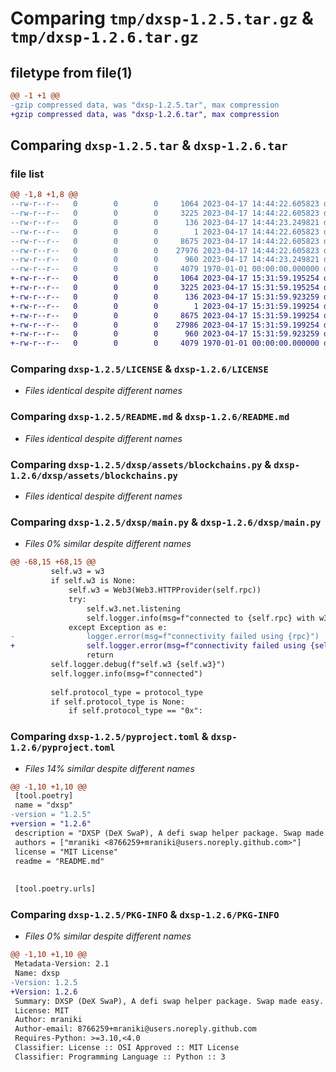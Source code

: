 # Comparing `tmp/dxsp-1.2.5.tar.gz` & `tmp/dxsp-1.2.6.tar.gz`

## filetype from file(1)

```diff
@@ -1 +1 @@
-gzip compressed data, was "dxsp-1.2.5.tar", max compression
+gzip compressed data, was "dxsp-1.2.6.tar", max compression
```

## Comparing `dxsp-1.2.5.tar` & `dxsp-1.2.6.tar`

### file list

```diff
@@ -1,8 +1,8 @@
--rw-r--r--   0        0        0     1064 2023-04-17 14:44:22.605823 dxsp-1.2.5/LICENSE
--rw-r--r--   0        0        0     3225 2023-04-17 14:44:22.605823 dxsp-1.2.5/README.md
--rw-r--r--   0        0        0      136 2023-04-17 14:44:23.249821 dxsp-1.2.5/dxsp/__init__.py
--rw-r--r--   0        0        0        1 2023-04-17 14:44:22.605823 dxsp-1.2.5/dxsp/assets/__init__.py
--rw-r--r--   0        0        0     8675 2023-04-17 14:44:22.605823 dxsp-1.2.5/dxsp/assets/blockchains.py
--rw-r--r--   0        0        0    27976 2023-04-17 14:44:22.605823 dxsp-1.2.5/dxsp/main.py
--rw-r--r--   0        0        0      960 2023-04-17 14:44:23.249821 dxsp-1.2.5/pyproject.toml
--rw-r--r--   0        0        0     4079 1970-01-01 00:00:00.000000 dxsp-1.2.5/PKG-INFO
+-rw-r--r--   0        0        0     1064 2023-04-17 15:31:59.195254 dxsp-1.2.6/LICENSE
+-rw-r--r--   0        0        0     3225 2023-04-17 15:31:59.195254 dxsp-1.2.6/README.md
+-rw-r--r--   0        0        0      136 2023-04-17 15:31:59.923259 dxsp-1.2.6/dxsp/__init__.py
+-rw-r--r--   0        0        0        1 2023-04-17 15:31:59.199254 dxsp-1.2.6/dxsp/assets/__init__.py
+-rw-r--r--   0        0        0     8675 2023-04-17 15:31:59.199254 dxsp-1.2.6/dxsp/assets/blockchains.py
+-rw-r--r--   0        0        0    27986 2023-04-17 15:31:59.199254 dxsp-1.2.6/dxsp/main.py
+-rw-r--r--   0        0        0      960 2023-04-17 15:31:59.923259 dxsp-1.2.6/pyproject.toml
+-rw-r--r--   0        0        0     4079 1970-01-01 00:00:00.000000 dxsp-1.2.6/PKG-INFO
```

### Comparing `dxsp-1.2.5/LICENSE` & `dxsp-1.2.6/LICENSE`

 * *Files identical despite different names*

### Comparing `dxsp-1.2.5/README.md` & `dxsp-1.2.6/README.md`

 * *Files identical despite different names*

### Comparing `dxsp-1.2.5/dxsp/assets/blockchains.py` & `dxsp-1.2.6/dxsp/assets/blockchains.py`

 * *Files identical despite different names*

### Comparing `dxsp-1.2.5/dxsp/main.py` & `dxsp-1.2.6/dxsp/main.py`

 * *Files 0% similar despite different names*

```diff
@@ -68,15 +68,15 @@
         self.w3 = w3
         if self.w3 is None:
             self.w3 = Web3(Web3.HTTPProvider(self.rpc))
             try:
                 self.w3.net.listening
                 self.logger.info(msg=f"connected to {self.rpc} with w3 {self.w3}")
             except Exception as e:
-                logger.error(msg=f"connectivity failed using {rpc}")
+                self.logger.error(msg=f"connectivity failed using {self.rpc}")
                 return
         self.logger.debug(f"self.w3 {self.w3}")
         self.logger.info(msg=f"connected")
 
         self.protocol_type = protocol_type
         if self.protocol_type is None:
             if self.protocol_type == "0x":
```

### Comparing `dxsp-1.2.5/pyproject.toml` & `dxsp-1.2.6/pyproject.toml`

 * *Files 14% similar despite different names*

```diff
@@ -1,10 +1,10 @@
 [tool.poetry]
 name = "dxsp"
-version = "1.2.5"
+version = "1.2.6"
 description = "DXSP (DeX SwaP), A defi swap helper package. Swap made easy."
 authors = ["mraniki <8766259+mraniki@users.noreply.github.com>"]
 license = "MIT License"
 readme = "README.md"
 
 
 [tool.poetry.urls]
```

### Comparing `dxsp-1.2.5/PKG-INFO` & `dxsp-1.2.6/PKG-INFO`

 * *Files 0% similar despite different names*

```diff
@@ -1,10 +1,10 @@
 Metadata-Version: 2.1
 Name: dxsp
-Version: 1.2.5
+Version: 1.2.6
 Summary: DXSP (DeX SwaP), A defi swap helper package. Swap made easy.
 License: MIT
 Author: mraniki
 Author-email: 8766259+mraniki@users.noreply.github.com
 Requires-Python: >=3.10,<4.0
 Classifier: License :: OSI Approved :: MIT License
 Classifier: Programming Language :: Python :: 3
```

